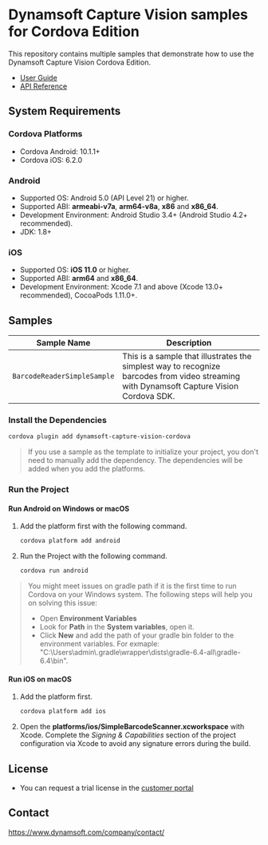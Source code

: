 # Dynamsoft Capture Vision samples for Cordova Edition

This repository contains multiple samples that demonstrate how to use the Dynamsoft Capture Vision Cordova Edition.

* [User Guide](https://www.dynamsoft.com/capture-vision/docs/mobile/programming/cordova/user-guide/barcode-reader.html?product=dbr&version=latest&repoType=mobile)
* [API Reference](https://www.dynamsoft.com/capture-vision/docs/mobile/programming/cordova/api-reference/?product=dbr&version=latest&repoType=mobile)

## System Requirements

### Cordova Platforms

* Cordova Android: 10.1.1+
* Cordova iOS: 6.2.0

### Android

* Supported OS: Android 5.0 (API Level 21) or higher.
* Supported ABI: **armeabi-v7a**, **arm64-v8a**, **x86** and **x86_64**.
* Development Environment: Android Studio 3.4+ (Android Studio 4.2+ recommended).
* JDK: 1.8+

### iOS

* Supported OS: **iOS 11.0** or higher.
* Supported ABI: **arm64** and **x86_64**.
* Development Environment: Xcode 7.1 and above (Xcode 13.0+ recommended), CocoaPods 1.11.0+.

## Samples

| Sample Name | Description |
| ----------- | ----------- |
| `BarcodeReaderSimpleSample` | This is a sample that illustrates the simplest way to recognize barcodes from video streaming with Dynamsoft Capture Vision Cordova SDK. |

### Install the Dependencies

```bash
cordova plugin add dynamsoft-capture-vision-cordova
```

> If you use a sample as the template to initialize your project, you don't need to manually add the dependency. The dependencies will be added when you add the platforms.

### Run the Project

#### Run Android on Windows or macOS

1. Add the platform first with the following command.

    ```bash
    cordova platform add android
    ```

2. Run the Project with the following command.

    ```bash
    cordova run android
    ```

> You might meet issues on gradle path if it is the first time to run Cordova on your Windows system. The following steps will help you on solving this issue:
>
> * Open **Environment Variables**
> * Look for **Path** in the **System variables**, open it.
> * Click **New** and add the path of your gradle bin folder to the environment variables. For exmaple: "C:\Users\admin\\.gradle\wrapper\dists\gradle-6.4-all\gradle-6.4\bin".

#### Run iOS on macOS

1. Add the platform first.

    ```bash
    cordova platform add ios
    ```

2. Open the **platforms/ios/SimpleBarcodeScanner.xcworkspace** with Xcode. Complete the *Signing & Capabilities* section of the project configuration via Xcode to avoid any signature errors during the build.

## License

* You can request a trial license in the [customer portal](https://www.dynamsoft.com/customer/license/trialLicense?product=dbr&utm_source=github)

## Contact

https://www.dynamsoft.com/company/contact/
